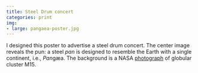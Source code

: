 ```yaml
---
title: Steel Drum concert
categories: print
img:
- large: pangaea-poster.jpg
---
```


I designed this poster to advertise a steel drum concert. The center image reveals the pun: a steel *pan* is designed to resemble the Earth with a single continent, i.e., *Pan*gæa. The background is a NASA [photograph](http://apod.nasa.gov/apod/ap110503.html) of globular cluster M15.

